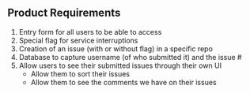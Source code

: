 ## Product Requirements
1. Entry form for all users to be able to access
2. Special flag for service interruptions
3. Creation of an issue (with or without flag) in a specific repo
4. Database to capture username (of who submitted it) and the issue #
5. Allow users to see their submitted issues through their own UI
    - Allow them to sort their issues
    - Allow them to see the comments we have on their issues
